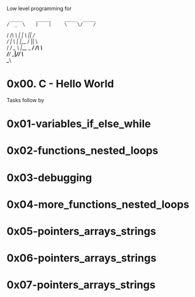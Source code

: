 Low level programming for 

     _____     ______     _____  _____  
    /  _  \    |    |     \    \/    / 
   /  /_\  \   |    |      \   ||   /   
  /    |    \  |    |___   /   ||   \   
 /  __/ \__  \ |___ _ ___\/    /\    \  
/____/   \____\|_________/____/  \    \
                                  \____\

# 0x00. C - Hello World

Tasks follow by

# 0x01-variables_if_else_while


# 0x02-functions_nested_loops


# 0x03-debugging


# 0x04-more_functions_nested_loops


# 0x05-pointers_arrays_strings


# 0x06-pointers_arrays_strings


# 0x07-pointers_arrays_strings
